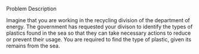 Problem Description

Imagine that you are working in the recycling division of the department of energy. The government has requested your divison to identify the types of plastics found in the sea so that they can take necessary actions to reduce or prevent their usage. You are required to find the type of plastic, given its remains from the sea.
